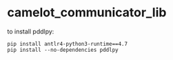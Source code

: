 # camelot_communicator_lib
 
to install pddlpy:
```
pip install antlr4-python3-runtime==4.7
pip install --no-dependencies pddlpy
```